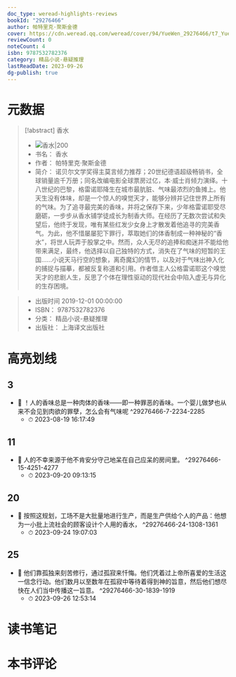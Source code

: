 ```yaml
---
doc_type: weread-highlights-reviews
bookId: "29276466"
author: 帕特里克·聚斯金德
cover: https://cdn.weread.qq.com/weread/cover/94/YueWen_29276466/t7_YueWen_29276466.jpg
reviewCount: 0
noteCount: 4
isbn: 9787532782376
category: 精品小说-悬疑推理
lastReadDate: 2023-09-26
dg-publish: true
---
```

# 元数据
> [!abstract] 香水
> - ![ 香水|200](https://cdn.weread.qq.com/weread/cover/94/YueWen_29276466/t7_YueWen_29276466.jpg)
> - 书名： 香水
> - 作者： 帕特里克·聚斯金德
> - 简介：     诺贝尔文学奖得主莫言倾力推荐；20世纪德语超级畅销书，全球销量逾千万册；同名改编电影全球票房过亿，本·威士肖倾力演绎。十八世纪的巴黎，格雷诺耶降生在城市最肮脏、气味最浓烈的鱼摊上。他天生没有体味，却是一个惊人的嗅觉天才，能够分辨并记住世界上所有的气味。为了追寻最完美的香味，并将之保存下来，少年格雷诺耶受尽磨砺，一步步从香水铺学徒成长为制香大师。在经历了无数次尝试和失望后，他终于发现，唯有某些红发少女身上才散发着他追寻的完美香气。为此，他不惜屡屡犯下罪行，萃取她们的体香制成一种神秘的“香水”，将世人玩弄于股掌之中。然而，众人无尽的追捧和痴迷并不能给他带来满足，最终，他选择以自己独特的方式，消失在了气味的短暂的王国……小说天马行空的想象，离奇魔幻的情节，以及对于气味出神入化的捕捉与描摹，都被反复称道和引用。作者借主人公格雷诺耶这个嗅觉天才的悲剧人生，反思了个体在理性驱动的现代社会中陷入虚无与异化的生存困境。

> - 出版时间 2019-12-01 00:00:00
> - ISBN： 9787532782376
> - 分类： 精品小说-悬疑推理
> - 出版社： 上海译文出版社

# 高亮划线

## 3


- 📌 ！人的香味总是一种肉体的香味——即一种罪恶的香味。一个婴儿做梦也从来不会见到肉欲的罪孽，怎么会有气味呢 ^29276466-7-2234-2285
    - ⏱ 2023-08-19 16:17:49 
## 11


- 📌 人的不幸来源于他不肯安分守己地呆在自己应呆的房间里。 ^29276466-15-4251-4277
    - ⏱ 2023-09-20 09:13:15 
## 20


- 📌 按照这规划，工场不是大批量地进行生产，而是生产供给个人的产品：他想为一小批上流社会的顾客设计个人用的香水， ^29276466-24-1308-1361
    - ⏱ 2023-09-24 19:07:03 
## 25


- 📌 他们靠孤独来刻苦修行，通过孤寂来忏悔。他们凭着过上帝所喜爱的生活这一信念行动。他们数月以至数年在孤寂中等待着得到神的旨意，然后他们想尽快在人们当中传播这一旨意。 ^29276466-30-1839-1919
    - ⏱ 2023-09-26 12:53:14 
# 读书笔记

# 本书评论

